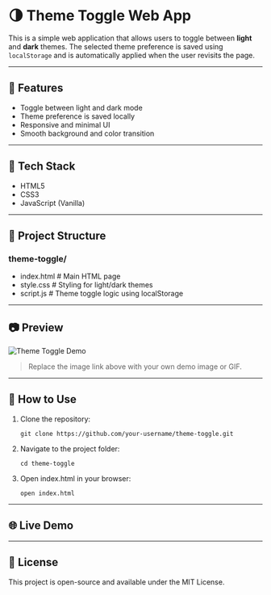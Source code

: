 # 🌗 Theme Toggle Web App
This is a simple web application that allows users to toggle between **light** and **dark** themes. The selected theme preference is saved using `localStorage` and is automatically applied when the user revisits the page.

---

## 🚀 Features
- Toggle between light and dark mode
- Theme preference is saved locally
- Responsive and minimal UI
- Smooth background and color transition

---

## 🧩 Tech Stack
- HTML5
- CSS3
- JavaScript (Vanilla)

---

## 📁 Project Structure
### theme-toggle/
- index.html # Main HTML page
- style.css # Styling for light/dark themes
- script.js # Theme toggle logic using localStorage

---

## 📷 Preview
![Theme Toggle Demo](https://user-images.githubusercontent.com/your-github-id/demo-placeholder.png)
> Replace the image link above with your own demo image or GIF.

---

## 🔧 How to Use
1. Clone the repository:
   ```
   git clone https://github.com/your-username/theme-toggle.git
   ```
2. Navigate to the project folder:
   ```
   cd theme-toggle
   ```
3. Open index.html in your browser:
   ```
   open index.html
   ```

---

## 🌐 Live Demo

---

## 📝 License
This project is open-source and available under the MIT License.
